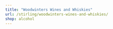 ```yaml
---
title: "Woodwinters Wines and Whiskies"
url: /stirling/woodwinters-wines-and-whiskies/
shop: alcohol
---
```

